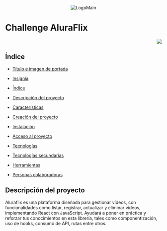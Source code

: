 <p align="center">
  <img src="https://github.com/Mariq12/challenge-aluraflix/assets/101030215/5c142c8f-588f-460f-94e8-d3c20b975917" alt="LogoMain"/>
</p>

# Challenge AluraFlix
<p align="right">
   <img src="https://img.shields.io/badge/STATUS-%20COMPLETADO-green">
   </p>

## Índice

* [Título e imagen de portada](#Título-e-imagen-de-portada)

* [Insignia](#insignia)

* [Índice](#índice)

* [Descripción del proyecto](#descripción-del-proyecto)

* [Características](#características)

* [Creación del proyecto](#creación-de-proyecto)

* [Instalación](#instalación-🔧)
* [Acceso al proyecto](#📁-acceso-al-proyecto)

* [Tecnologías](#✔️-tecnologías)

* [Tecnologías secundarias](#tecnologías-secundarias)

* [Herramientas](#🛠️-herramientas)

* [Personas colaboradoras](#personas-colaboradoras)


## Descripción del proyecto
Aluraflix es una plataforma diseñada para gestionar vídeos, con funcionalidades como listar, registrar, actualizar y eliminar videos, implementando React con JavaScript. Ayudará a poner en práctica y reforzar tus conocimientos en esta librería, tales como componentización, uso de hooks, consumo de API, rutas entre otros.



